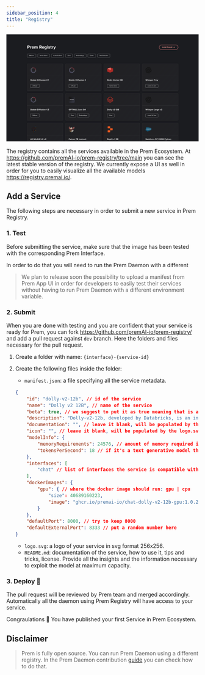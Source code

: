 ```yaml
---
sidebar_position: 4
title: "Registry"
---
```


<head>
  <meta name="twitter:image" content="./registry.png"/>
</head>

![Prem Banner](./registry.png)

The registry contains all the services available in the Prem Ecosystem. At https://github.com/premAI-io/prem-registry/tree/main you can see the latest stable version of the registry. We currently expose a UI as well in order for you to easily visualize all the available models https://registry.premai.io/.

## Add a Service

The following steps are necessary in order to submit a new service in Prem Registry.

### 1. Test

Before submitting the service, make sure that the image has been tested with the corresponding Prem Interface. 

In order to do that you will need to run the Prem Daemon with a different 

> We plan to release soon the possibility to upload a manifest from Prem App UI in order for developers to easily test their services without having to run Prem Daemon with a different environment variable.

### 2. Submit

When you are done with testing and you are confident that your service is ready for Prem, you can fork https://github.com/premAI-io/prem-registry/ and add a pull request against `dev` branch. Here the folders and files necessary for the pull request.

1. Create a folder with name: `{interface}-{service-id}`
2. Create the following files inside the folder:
    
    - `manifest.json`: a file specifying all the service metadata.

    ```json
    {
        "id": "dolly-v2-12b", // id of the service
        "name": "Dolly v2 12B", // name of the service
        "beta": true, // we suggest to put it as true meaning that is a new servcie
        "description": "Dolly-v2-12b, developed by Databricks, is an instruction-following large language model trained on diverse capability domains. It exhibits remarkable instruction following behavior, surpassing the foundation model it's based on, Pythia-12b. The model is particularly designed for commercial use and its inference can be run on various GPU configurations.", // service short description
        "documentation": "", // leave it blank, will be populated by the README.md
        "icon": "", // leave it blank, will be populated by the logo.svg absolute url
        "modelInfo": {
            "memoryRequirements": 24576, // amount of memory required in MiB
            "tokensPerSecond": 18 // if it's a text generative model the amount of tokens per second generated
        },
        "interfaces": [
            "chat" // list of interfaces the service is compatible with
        ],
        "dockerImages": {
            "gpu": { // where the docker image should run: gpu | cpu
                "size": 40689160223,
                "image": "ghcr.io/premai-io/chat-dolly-v2-12b-gpu:1.0.2"
            }
        },
        "defaultPort": 8000, // try to keep 8000
        "defaultExternalPort": 8333 // put a random number here
    }
    ```
    
    - `logo.svg`: a logo of your service in svg format 256x256.
    - `README.md`: documentation of the service, how to use it, tips and tricks, license. Provide all the insights and the information necessary to exploit the model at maximum capacity.

### 3. Deploy 🎉

The pull request will be reviewed by Prem team and merged accordingly. Automatically all the daemon using Prem Registry will have access to your service.

Congraulations 🎉 You have published your first Service in Prem Ecosystem.

## Disclaimer

> Prem is fully open source. You can run Prem Daemon using a different registry. In the Prem Daemon contribution [guide](https://github.com/premAI-io/prem-daemon#custom-registry) you can check how to do that.
